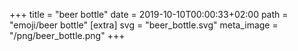+++
title = "beer bottle"
date = 2019-10-10T00:00:33+02:00
path = "emoji/beer bottle"
[extra]
svg = "beer_bottle.svg"
meta_image = "/png/beer_bottle.png"
+++
